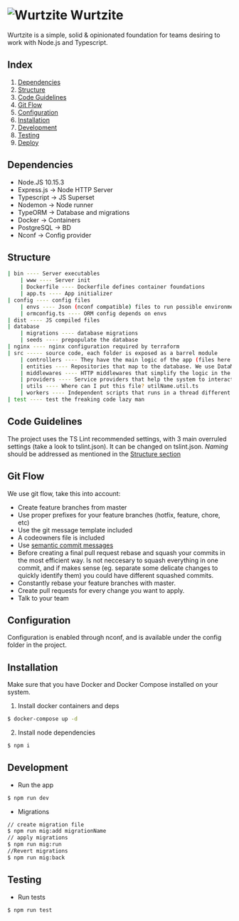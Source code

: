 # ![Wurtzite](https://i.ibb.co/fdWN0jB/wurtzite.png)  Wurtzite
Wurtzite is a simple, solid & opinionated foundation for teams desiring to work with Node.js and Typescript.

## Index

1. [Dependencies](#dependencies)
2. [Structure](#structure)
3. [Code Guidelines](#code-guidelines)
4. [Git Flow](#git-flow)
5. [Configuration](#configuration)
6. [Installation](#installation)
7. [Development](#development)
8. [Testing](#testing)
9. [Deploy](#deploy)

## Dependencies

- Node.JS 10.15.3
- Express.js -> Node HTTP Server
- Typescript -> JS Superset
- Nodemon -> Node runner
- TypeORM -> Database and migrations
- Docker -> Containers
- PostgreSQL -> BD
- Nconf -> Config provider

## Structure

```bash
| bin ---- Server executables
    | www ---- Server init
    | Dockerfile ---- Dockerfile defines container foundations
    | app.ts ---- App initializer
| config ---- config files
    | envs ---- Json (nconf compatible) files to run possible environments
    | ormconfig.ts ---- ORM config depends on envs
| dist ---- JS compiled files
| database
    | migrations ---- database migrations
    | seeds ---- prepopulate the database
| nginx ---- nginx configuration required by terraform
| src ----- source code, each folder is exposed as a barrel module
    | controllers ---- They have the main logic of the app (files here must be named controllerName.controller.ts)
    | entities ---- Repositories that map to the database. We use DataMapper with the help of TypeORM. Entities should be named entityName.entity.ts
    | middlewares ---- HTTP middlewares that simplify the logic in the controllers of the app.They should be named middlewareName.middleware.ts
    | providers ---- Service providers that help the system to interact with other infrastructure. Name them providerName.provider.ts
    | utils ---- Where can I put this file? utilName.util.ts
    | workers ---- Independent scripts that runs in a thread different to the express server but connects to different capabilities in the app.
| test ---- test the freaking code lazy man
```

## Code Guidelines

The project uses the TS Lint recommended settings, with 3 main overruled settings (take a look to tslint.json). It can be changed on tslint.json.
*Naming* should be addressed as mentioned in the [Structure section](#structure)

## Git Flow

We use git flow, take this into account:
- Create feature branches from master
- Use proper prefixes for your feature branches (hotfix, feature, chore, etc)
- Use the git message template included
- A codeowners file is included
- Use [semantic commit messages](https://seesparkbox.com/foundry/semantic_commit_messages)
- Before creating a final pull request rebase and squash your commits in the most efficient way. Is not neccesary to squash everything in one commit, and if makes sense (eg. separate some delicate changes to quickly identify them) you could have different squashed commits.
- Constantly rebase your feature branches with master.
- Create pull requests for every change you want to apply.
- Talk to your team

## Configuration

Configuration is enabled through nconf, and is available under the config folder in the project.

## Installation

Make sure that you have Docker and Docker Compose installed on your system. 

1. Install docker containers and deps
```sh
$ docker-compose up -d
```
2. Install node dependencies
```sh
$ npm i
```

## Development

- Run the app
```sh
$ npm run dev
```
- Migrations
```sh
// create migration file
$ npm run mig:add migrationName
// apply migrations
$ npm run mig:run
//Revert migrations
$ npm run mig:back
```

## Testing

- Run tests
```sh
$ npm run test
```
